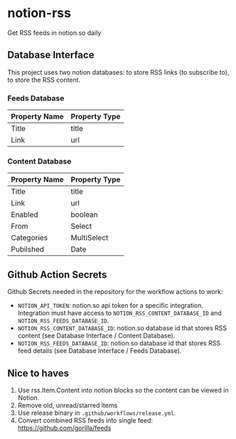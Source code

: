 # notion-rss
Get RSS feeds in notion.so daily

## Database Interface
This project uses two notion databases: to store RSS links (to subscribe to), to store the RSS content. 

### Feeds Database

| Property Name | Property Type |
| --- | :-- |
| Title | title |
| Link | url |

### Content Database

| Property Name | Property Type |
| --- | :-- |
| Title | title |
| Link | url |
| Enabled | boolean |
| From | Select |
| Categories | MultiSelect |
| Pubilshed | Date |

## Github Action Secrets
Github Secrets needed in the repository for the workflow actions to work:
- `NOTION_API_TOKEN`: notion.so api token for a specific integration. Integration must have access to `NOTION_RSS_CONTENT_DATABASE_ID` and `NOTION_RSS_FEEDS_DATABASE_ID`.     
- `NOTION_RSS_CONTENT_DATABASE_ID`: notion.so database id that stores RSS content (see Database Interface / Content Database).
- `NOTION_RSS_FEEDS_DATABASE_ID`: notion.so database id that stores RSS feed details (see Database Interface / Feeds Database).

## Nice to haves
1. Use rss.Item.Content into notion blocks so the content can be viewed in Notion.
3. Remove old, unread/starred items
4. Use release binary in `.github/workflows/release.yml`.
5. Convert combined RSS feeds into single feed: https://github.com/gorilla/feeds
